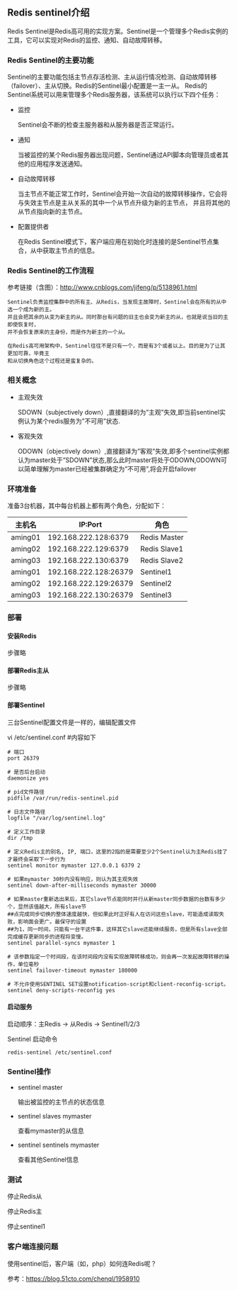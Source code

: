 ## Redis sentinel介绍

Redis Sentinel是Redis高可用的实现方案。Sentinel是一个管理多个Redis实例的工具，它可以实现对Redis的监控、通知、自动故障转移。

### Redis Sentinel的主要功能

Sentinel的主要功能包括主节点存活检测、主从运行情况检测、自动故障转移（failover）、主从切换。Redis的Sentinel最小配置是一主一从。
Redis的Sentinel系统可以用来管理多个Redis服务器，该系统可以执行以下四个任务：

* 监控

	Sentinel会不断的检查主服务器和从服务器是否正常运行。

* 通知

	当被监控的某个Redis服务器出现问题，Sentinel通过API脚本向管理员或者其他的应用程序发送通知。

* 自动故障转移

	当主节点不能正常工作时，Sentinel会开始一次自动的故障转移操作，它会将与失效主节点是主从关系的其中一个从节点升级为新的主节点，
	并且将其他的从节点指向新的主节点。

* 配置提供者

	在Redis Sentinel模式下，客户端应用在初始化时连接的是Sentinel节点集合，从中获取主节点的信息。

### Redis Sentinel的工作流程

参考链接（含图）：http://www.cnblogs.com/jifeng/p/5138961.html

	Sentinel负责监控集群中的所有主、从Redis，当发现主故障时，Sentinel会在所有的从中选一个成为新的主。
	并且会把其余的从变为新主的从。同时那台有问题的旧主也会变为新主的从，也就是说当旧的主即使恢复时，
	并不会恢复原来的主身份，而是作为新主的一个从。

	在Redis高可用架构中，Sentinel往往不是只有一个，而是有3个或者以上。目的是为了让其更加可靠，毕竟主
	和从切换角色这个过程还是蛮复杂的。

### 相关概念

* 主观失效

	SDOWN（subjectively down）,直接翻译的为”主观”失效,即当前sentinel实例认为某个redis服务为”不可用”状态.

* 客观失效

	ODOWN（objectively down）,直接翻译为”客观”失效,即多个sentinel实例都认为master处于”SDOWN”状态,那么此时master将处于ODOWN,ODOWN可以简单理解为master已经被集群确定为”不可用”,将会开启failover

### 环境准备

准备3台机器，其中每台机器上都有两个角色，分配如下：

主机名 | IP:Port |角色
-------|---------|----
aming01|192.168.222.128:6379|Redis Master
aming02|192.168.222.129:6379|Redis Slave1
aming03|192.168.222.130:6379|Redis Slave2
aming01|192.168.222.128:26379|Sentinel1
aming02|192.168.222.129:26379|Sentinel2
aming03|192.168.222.130:26379|Sentinel3

### 部署

#### 安装Redis

步骤略

#### 部署Redis主从

步骤略

#### 部署Sentinel

三台Sentinel配置文件是一样的，编辑配置文件

vi /etc/sentinel.conf #内容如下
```
# 端口
port 26379

# 是否后台启动
daemonize yes

# pid文件路径
pidfile /var/run/redis-sentinel.pid

# 日志文件路径
logfile "/var/log/sentinel.log"

# 定义工作目录
dir /tmp

# 定义Redis主的别名, IP, 端口，这里的2指的是需要至少2个Sentinel认为主Redis挂了才最终会采取下一步行为
sentinel monitor mymaster 127.0.0.1 6379 2

# 如果mymaster 30秒内没有响应，则认为其主观失效
sentinel down-after-milliseconds mymaster 30000

# 如果master重新选出来后，其它slave节点能同时并行从新master同步数据的台数有多少个，显然该值越大，所有slave节
##点完成同步切换的整体速度越快，但如果此时正好有人在访问这些slave，可能造成读取失败，影响面会更广。最保守的设置
##为1，同一时间，只能有一台干这件事，这样其它slave还能继续服务，但是所有slave全部完成缓存更新同步的进程将变慢。
sentinel parallel-syncs mymaster 1

# 该参数指定一个时间段，在该时间段内没有实现故障转移成功，则会再一次发起故障转移的操作，单位毫秒
sentinel failover-timeout mymaster 180000

# 不允许使用SENTINEL SET设置notification-script和client-reconfig-script。
sentinel deny-scripts-reconfig yes

```

#### 启动服务

启动顺序：主Redis -> 从Redis -> Sentinel1/2/3

Sentinel 启动命令

	redis-sentinel /etc/sentinel.conf 

### Sentinel操作

* sentinel master

	输出被监控的主节点的状态信息

* sentinel slaves mymaster 

	查看mymaster的从信息

* sentinel sentinels mymaster

	查看其他Sentinel信息

### 测试

停止Redis从

停止Redis主

停止sentinel1

### 客户端连接问题

使用sentinel后，客户端（如，php）如何连Redis呢？

参考：https://blog.51cto.com/chenql/1958910
